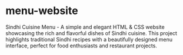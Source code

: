 # menu-website
Sindhi Cuisine Menu - A simple and elegant HTML &amp; CSS website showcasing the rich and flavorful dishes of Sindhi cuisine. This project highlights traditional Sindhi recipes with a beautifully designed menu interface, perfect for food enthusiasts and restaurant projects.
